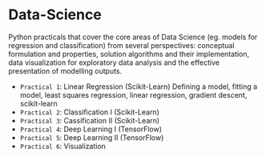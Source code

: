 # Data-Science
Python practicals that cover the core areas of Data Science (eg. models for regression and classification) from several perspectives: conceptual formulation and properties, solution algorithms and their implementation, data visualization for exploratory data analysis and the effective presentation of modelling outputs.

- `Practical 1`: Linear Regression (Scikit-Learn)
Defining a model, fitting a model, least squares regression, linear regression, gradient descent, scikit-learn
- `Practical 2`: Classification I (Scikit-Learn)
- `Practical 3`: Cassification II (Scikit-Learn) 
- `Practical 4`: Deep Learning I (TensorFlow) 
- `Practical 5`: Deep Learning II (TensorFlow) 
- `Practical 6`: Visualization 
